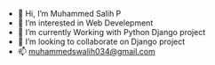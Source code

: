 - 👋 Hi, I’m Muhammed Salih P
- 👀 I’m interested in Web Develepment
- 🌱 I’m currently Working with Python Django project
- 💞️ I’m looking to collaborate on Django project
- 📫 muhammedswalih034@gmail.com

<!---
mhdsalih2000/mhdsalih2000 is a ✨ special ✨ repository because its `README.md` (this file) appears on your GitHub profile.
You can click the Preview link to take a look at your changes.
--->
